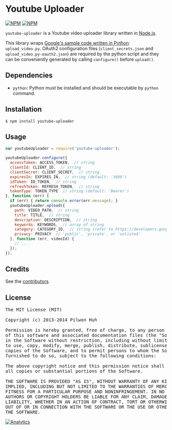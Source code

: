 # Youtube Uploader

[![NPM](https://nodei.co/npm/youtube-uploader.png?downloads=false&stars=false)](https://npmjs.org/package/youtube-uploader) [![NPM](https://nodei.co/npm-dl/youtube-uploader.png?months=6)](https://npmjs.org/package/youtube-uploader)

`youtube-uploader` is a Youtube video uploader library written in [Node.js](http://nodejs.org/).

This library wraps [Google's sample code written in Python](https://developers.google.com/youtube/v3/guides/uploading_a_video): `upload_video.py`. OAuth2 configuration files (`client_secrets.json` and `upload_video.py-oauth2.json`) are required by the python script and they can be conveniently generated by calling `configure()` before `upload()`.

## Dependencies

* `python`: Python must be installed and should be executable by `python` command.

## Installation

    $ npm install youtube-uploader

## Usage

```js
var youtubeUploader = require('youtube-uploader');

youtubeUploader.configure({
  accessToken: ACCESS_TOKEN,  // string
  clientId: CLIENT_ID,  // string
  clientSecret: CLIENT_SECRET,  // string
  expiresIn: EXPIRES_IN,  // string (default: '3600')
  idToken: ID_TOKEN,  // string
  refreshToken: REFRESH_TOKEN,  // string
  tokenType: TOKEN_TYPE  // string (default: 'Bearer')
}, function (err) {
  if (err) { return console.error(err.message); }
  youtubeUploader.upload({
    path: VIDEO_PATH,  // string
    title: TITLE,  // string
    description: DESCRIPTION,  // string
    keywords: KEYWORDS,  // array of string
    category: CATEGORY_ID,  // string (refer to https://developers.google.com/youtube/v3/docs/videoCategories/list)
    privacy: PRIVACY  // 'public', 'private', or 'unlisted'
  }, function (err, videoId) {
    // ...
  });
});
```

## Credits

  See the [contributors](https://github.com/pilwon/node-youtube-uploader/graphs/contributors).

## License

<pre>
The MIT License (MIT)

Copyright (c) 2013-2014 Pilwon Huh

Permission is hereby granted, free of charge, to any person obtaining a copy
of this software and associated documentation files (the "Software"), to deal
in the Software without restriction, including without limitation the rights
to use, copy, modify, merge, publish, distribute, sublicense, and/or sell
copies of the Software, and to permit persons to whom the Software is
furnished to do so, subject to the following conditions:

The above copyright notice and this permission notice shall be included in
all copies or substantial portions of the Software.

THE SOFTWARE IS PROVIDED "AS IS", WITHOUT WARRANTY OF ANY KIND, EXPRESS OR
IMPLIED, INCLUDING BUT NOT LIMITED TO THE WARRANTIES OF MERCHANTABILITY,
FITNESS FOR A PARTICULAR PURPOSE AND NONINFRINGEMENT. IN NO EVENT SHALL THE
AUTHORS OR COPYRIGHT HOLDERS BE LIABLE FOR ANY CLAIM, DAMAGES OR OTHER
LIABILITY, WHETHER IN AN ACTION OF CONTRACT, TORT OR OTHERWISE, ARISING FROM,
OUT OF OR IN CONNECTION WITH THE SOFTWARE OR THE USE OR OTHER DEALINGS IN
THE SOFTWARE.
</pre>

[![Analytics](https://ga-beacon.appspot.com/UA-47034562-16/node-youtube-uploader/readme?pixel)](https://github.com/pilwon/node-youtube-uploader)
